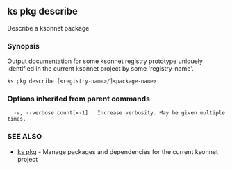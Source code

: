 ## ks pkg describe

Describe a ksonnet package

### Synopsis


Output documentation for some ksonnet registry prototype uniquely identified in
the current ksonnet project by some 'registry-name'.

```
ks pkg describe [<registry-name>/]<package-name>
```

### Options inherited from parent commands

```
  -v, --verbose count[=-1]   Increase verbosity. May be given multiple times.
```

### SEE ALSO
* [ks pkg](ks_pkg.md)	 - Manage packages and dependencies for the current ksonnet project

